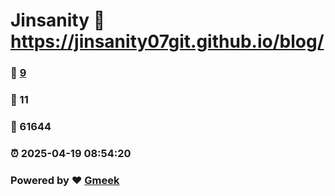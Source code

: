 # Jinsanity :link: https://jinsanity07git.github.io/blog/ 
### :page_facing_up: [9](https://jinsanity07git.github.io/blog//tag.html) 
### :speech_balloon: 11 
### :hibiscus: 61644 
### :alarm_clock: 2025-04-19 08:54:20 
### Powered by :heart: [Gmeek](https://github.com/Meekdai/Gmeek)
